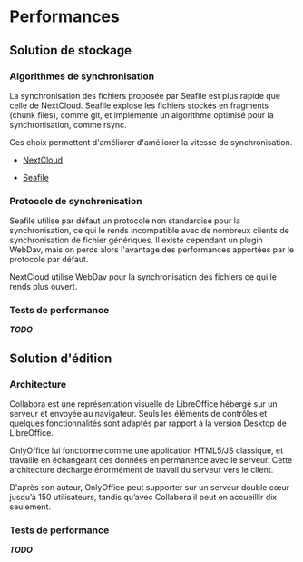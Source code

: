 Performances
============

Solution de stockage
--------------------

### Algorithmes de synchronisation

La synchronisation des fichiers proposée par Seafile est plus rapide que celle de NextCloud. Seafile explose les 
fichiers stockés en fragments (chunk files), comme git, et implémente un algorithme optimisé pour la synchronisation, 
comme rsync.

Ces choix permettent d'améliorer d'améliorer la vitesse de synchronisation.

- [NextCloud](https://github.com/nextcloud/desktop/blob/master/doc/dev/sync-algorithm.md)

- [Seafile](https://manual.Seafile.com/develop/sync_algorithm.html)

### Protocole de synchronisation

Seafile utilise par défaut un protocole non standardisé pour la synchronisation, ce qui le rends incompatible avec de 
nombreux clients de synchronisation de fichier génériques. Il existe cependant un plugin WebDav, mais on perds alors
l'avantage des performances apportées par le protocole par défaut.

NextCloud utilise WebDav pour la synchronisation des fichiers ce qui le rends plus ouvert.

### Tests de performance

***TODO***

Solution d'édition
------------------

### Architecture

Collabora est une représentation visuelle de LibreOffice hébergé sur un serveur et envoyée au navigateur. Seuls les 
éléments de contrôles et quelques fonctionnalités sont adaptés par rapport à la version Desktop de LibreOffice.

OnlyOffice lui fonctionne comme une application HTML5/JS classique, et travaille en échangeant des données en 
permanence avec le serveur. Cette architecture décharge énormément de travail du serveur vers le client.

D'après son auteur, OnlyOffice peut supporter sur un serveur double cœur jusqu’à 150 utilisateurs, tandis qu’avec 
Collabora il peut en accueillir dix seulement.

### Tests de performance

***TODO***